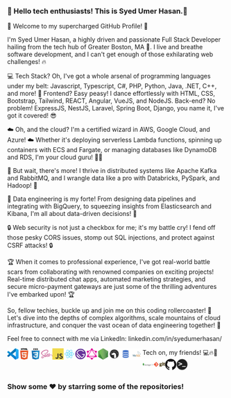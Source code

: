 ### 👋 Hello tech enthusiasts!  This is Syed Umer Hasan.👋

🚀 Welcome to my supercharged GitHub Profile! 🚀

I'm Syed Umer Hasan, a highly driven and passionate Full Stack Developer hailing from the tech hub of Greater Boston, MA 🌆. I live and breathe software development, and I can't get enough of those exhilarating web challenges! 🔥

💻 Tech Stack? Oh, I've got a whole arsenal of programming languages under my belt: Javascript, Typescript, C#, PHP, Python, Java, .NET, C++, and more! 💪 Frontend? Easy peasy! I dance effortlessly with HTML, CSS, Bootstrap, Tailwind, REACT, Angular, VueJS, and NodeJS. Back-end? No problem! ExpressJS, NestJS, Laravel, Spring Boot, Django, you name it, I've got it covered! 😎

☁️ Oh, and the cloud? I'm a certified wizard in AWS, Google Cloud, and Azure! ☁️ Whether it's deploying serverless Lambda functions, spinning up containers with ECS and Fargate, or managing databases like DynamoDB and RDS, I'm your cloud guru! 🧙‍♂️

🔧 But wait, there's more! I thrive in distributed systems like Apache Kafka and RabbitMQ, and I wrangle data like a pro with Databricks, PySpark, and Hadoop! 🔧

💾 Data engineering is my forte! From designing data pipelines and integrating with BigQuery, to squeezing insights from Elasticsearch and Kibana, I'm all about data-driven decisions! 💾

🔒 Web security is not just a checkbox for me; it's my battle cry! I fend off those pesky CORS issues, stomp out SQL injections, and protect against CSRF attacks! 🔒

🏆 When it comes to professional experience, I've got real-world battle scars from collaborating with renowned companies on exciting projects! Real-time distributed chat apps, automated marketing strategies, and secure micro-payment gateways are just some of the thrilling adventures I've embarked upon! 🏆

So, fellow techies, buckle up and join me on this coding rollercoaster! 🎢 Let's dive into the depths of complex algorithms, scale mountains of cloud infrastructure, and conquer the vast ocean of data engineering together! 🌊

Feel free to connect with me via LinkedIn: linkedin.com/in/syedumerhasan/

Tech on, my friends! 💻🔥🚀
<img align="left" alt="Visual Studio Code" width="26px" src="https://raw.githubusercontent.com/github/explore/80688e429a7d4ef2fca1e82350fe8e3517d3494d/topics/visual-studio-code/visual-studio-code.png" />
<img align="left" alt="HTML5" width="26px" src="https://raw.githubusercontent.com/github/explore/80688e429a7d4ef2fca1e82350fe8e3517d3494d/topics/html/html.png" />
<img align="left" alt="CSS3" width="26px" src="https://raw.githubusercontent.com/github/explore/80688e429a7d4ef2fca1e82350fe8e3517d3494d/topics/css/css.png" />
<img align="left" alt="Sass" width="26px" src="https://raw.githubusercontent.com/github/explore/80688e429a7d4ef2fca1e82350fe8e3517d3494d/topics/sass/sass.png" />
<img align="left" alt="JavaScript" width="26px" src="https://raw.githubusercontent.com/github/explore/80688e429a7d4ef2fca1e82350fe8e3517d3494d/topics/javascript/javascript.png" />
<img align="left" alt="React" width="26px" src="https://raw.githubusercontent.com/github/explore/80688e429a7d4ef2fca1e82350fe8e3517d3494d/topics/react/react.png" />
<img align="left" alt="Gatsby" width="26px" src="https://raw.githubusercontent.com/github/explore/e94815998e4e0713912fed477a1f346ec04c3da2/topics/gatsby/gatsby.png" />
<img align="left" alt="GraphQL" width="26px" src="https://raw.githubusercontent.com/github/explore/80688e429a7d4ef2fca1e82350fe8e3517d3494d/topics/graphql/graphql.png" />
<img align="left" alt="Node.js" width="26px" src="https://raw.githubusercontent.com/github/explore/80688e429a7d4ef2fca1e82350fe8e3517d3494d/topics/nodejs/nodejs.png" />
<img align="left" alt="Deno" width="26px" src="https://raw.githubusercontent.com/github/explore/361e2821e2dea67711cde99c9c40ed357061cf27/topics/deno/deno.png" />
<img align="left" alt="SQL" width="26px" src="https://raw.githubusercontent.com/github/explore/80688e429a7d4ef2fca1e82350fe8e3517d3494d/topics/sql/sql.png" />
<img align="left" alt="MySQL" width="26px" src="https://raw.githubusercontent.com/github/explore/80688e429a7d4ef2fca1e82350fe8e3517d3494d/topics/mysql/mysql.png" />
<img align="left" alt="MongoDB" width="26px" src="https://raw.githubusercontent.com/github/explore/80688e429a7d4ef2fca1e82350fe8e3517d3494d/topics/mongodb/mongodb.png" />
<img align="left" alt="Git" width="26px" src="https://raw.githubusercontent.com/github/explore/80688e429a7d4ef2fca1e82350fe8e3517d3494d/topics/git/git.png" />
<img align="left" alt="GitHub" width="26px" src="https://raw.githubusercontent.com/github/explore/78df643247d429f6cc873026c0622819ad797942/topics/github/github.png" />
<img align="left" alt="HTML5" width="26px" src="https://raw.githubusercontent.com/github/explore/80688e429a7d4ef2fca1e82350fe8e3517d3494d/topics/terminal/terminal.png" />

<br />

<div align="left">

### Show some ❤️ by starring some of the repositories!

</div>

